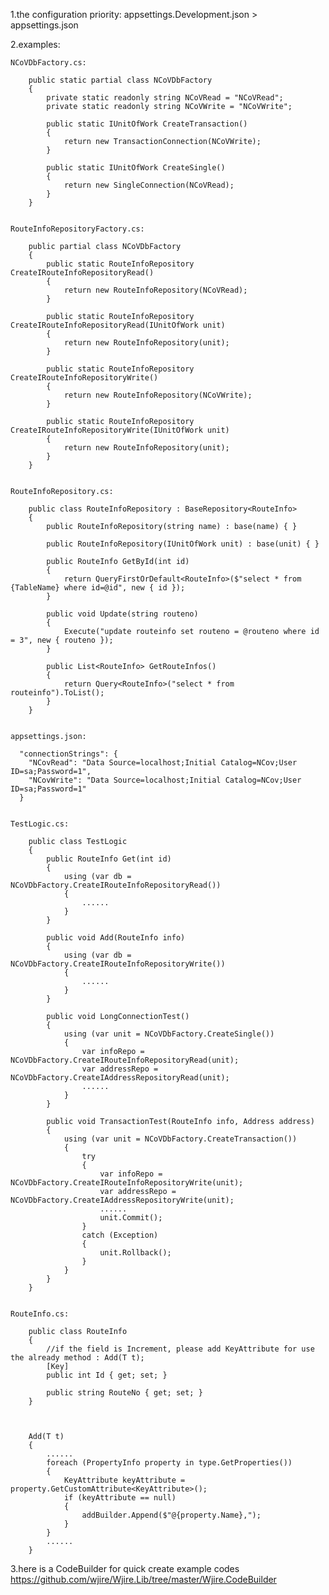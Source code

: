 ﻿
1.the configuration priority:
    appsettings.Development.json > appsettings.json

2.examples:

    NCoVDbFactory.cs:

        public static partial class NCoVDbFactory
        {
            private static readonly string NCoVRead = "NCoVRead";
            private static readonly string NCoVWrite = "NCoVWrite";

            public static IUnitOfWork CreateTransaction()
            {
                return new TransactionConnection(NCoVWrite);
            }

            public static IUnitOfWork CreateSingle()
            {
                return new SingleConnection(NCoVRead);
            }
        }


    RouteInfoRepositoryFactory.cs:

        public partial class NCoVDbFactory
        {
            public static RouteInfoRepository CreateIRouteInfoRepositoryRead()
            {
                return new RouteInfoRepository(NCoVRead);
            }

            public static RouteInfoRepository CreateIRouteInfoRepositoryRead(IUnitOfWork unit)
            {
                return new RouteInfoRepository(unit);
            }

            public static RouteInfoRepository CreateIRouteInfoRepositoryWrite()
            {
                return new RouteInfoRepository(NCoVWrite);
            }

            public static RouteInfoRepository CreateIRouteInfoRepositoryWrite(IUnitOfWork unit)
            {
                return new RouteInfoRepository(unit);
            }
        }


    RouteInfoRepository.cs:

        public class RouteInfoRepository : BaseRepository<RouteInfo>
        {
            public RouteInfoRepository(string name) : base(name) { }

            public RouteInfoRepository(IUnitOfWork unit) : base(unit) { }

            public RouteInfo GetById(int id)
            {
                return QueryFirstOrDefault<RouteInfo>($"select * from {TableName} where id=@id", new { id });
            }

            public void Update(string routeno)
            {
                Execute("update routeinfo set routeno = @routeno where id = 3", new { routeno });
            }

            public List<RouteInfo> GetRouteInfos()
            {
                return Query<RouteInfo>("select * from routeinfo").ToList();
            }
        }
    
        
    appsettings.json:

      "connectionStrings": {
        "NCovRead": "Data Source=localhost;Initial Catalog=NCov;User ID=sa;Password=1",
        "NCovWrite": "Data Source=localhost;Initial Catalog=NCov;User ID=sa;Password=1"
      }


    TestLogic.cs:

        public class TestLogic
        {
            public RouteInfo Get(int id)
            {
                using (var db = NCoVDbFactory.CreateIRouteInfoRepositoryRead())
                {
                    ......
                }
            }

            public void Add(RouteInfo info)
            {
                using (var db = NCoVDbFactory.CreateIRouteInfoRepositoryWrite())
                {
                    ......
                }
            }

            public void LongConnectionTest()
            {
                using (var unit = NCoVDbFactory.CreateSingle())
                {
                    var infoRepo = NCoVDbFactory.CreateIRouteInfoRepositoryRead(unit);
                    var addressRepo = NCoVDbFactory.CreateIAddressRepositoryRead(unit);
                    ......
                }
            }

            public void TransactionTest(RouteInfo info, Address address)
            {
                using (var unit = NCoVDbFactory.CreateTransaction())
                {
                    try
                    {
                        var infoRepo = NCoVDbFactory.CreateIRouteInfoRepositoryWrite(unit);
                        var addressRepo = NCoVDbFactory.CreateIAddressRepositoryWrite(unit);
                        ......
                        unit.Commit();
                    }
                    catch (Exception)
                    {
                        unit.Rollback();
                    }
                }
            }
        }


    RouteInfo.cs:

        public class RouteInfo
        {
            //if the field is Increment, please add KeyAttribute for use the already method : Add(T t);
            [Key]
            public int Id { get; set; }

            public string RouteNo { get; set; }
        }



        Add(T t)
        {
            ......
            foreach (PropertyInfo property in type.GetProperties())
            {
                KeyAttribute keyAttribute = property.GetCustomAttribute<KeyAttribute>();
                if (keyAttribute == null)
                {
                    addBuilder.Append($"@{property.Name},");
                }
            }
            ......
        }


3.here is a CodeBuilder for quick create example codes
    https://github.com/wjire/Wjire.Lib/tree/master/Wjire.CodeBuilder


